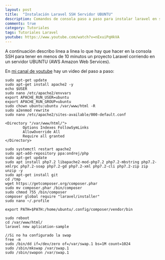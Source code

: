 ```yaml
---
layout: post
title:  "Instalación Laravel SSH Servidor UBUNTU"
description: Comandos de consola paso a paso para instalar laravel en servidor UBUNTU
comments: true
category: Tutoriales
tags: Tutoriales Laravel
youtube: https://www.youtube.com/watch?v=nExuiPqHkVA
---
```


A continuación describo linea a linea lo que hay que hacer en la consola SSH para tener en menos de 10 minutos un proyecto Laravel corriendo en un servidor UBUNTU (AWS Amazon Web Services).

En <a target="_blank" href="{{ page.youtube }}">mi canal de youtube</a> hay un video del paso a paso: 

```
sudo apt-get update
sudo apt-get install apache2 -y
echo $USER 
sudo nano /etc/apache2/envvars
export APACHE_RUN_USER=ubuntu
export APACHE_RUN_GROUP=ubuntu
sudo chown ubuntu:ubuntu /var/www/html -R
sudo a2enmod rewrite
sudo nano /etc/apache2/sites-available/000-default.conf

<Directory "/var/www/html/">
        Options Indexes FollowSymLinks
        AllowOverride All
        Require all granted
</Directory>

sudo systemctl restart apache2
sudo apt-add-repository ppa:ondrej/php
sudo apt-get update
sudo apt install php7.2 libapache2-mod-php7.2 php7.2-mbstring php7.2-xmlrpc php7.2-soap php7.2-gd php7.2-xml php7.2-cli php7.2-zip zip unzip -y
sudo apt-get install git
cd /tmp
wget https://getcomposer.org/composer.phar
sudo mv composer.phar /bin/composer
sudo chmod 755 /bin/composer
composer global require "laravel/installer"
sudo nano ~/.profile

export PATH=$PATH:/home/ubuntu/.config/composer/vendor/bin

sudo reboot
cd /var/www/html/
laravel new aplication-sample

//Si no ha configurado la swap
free -m
sudo /bin/dd if=/dev/zero of=/var/swap.1 bs=1M count=1024
sudo /sbin/mkswap /var/swap.1
sudo /sbin/swapon /var/swap.1
```
